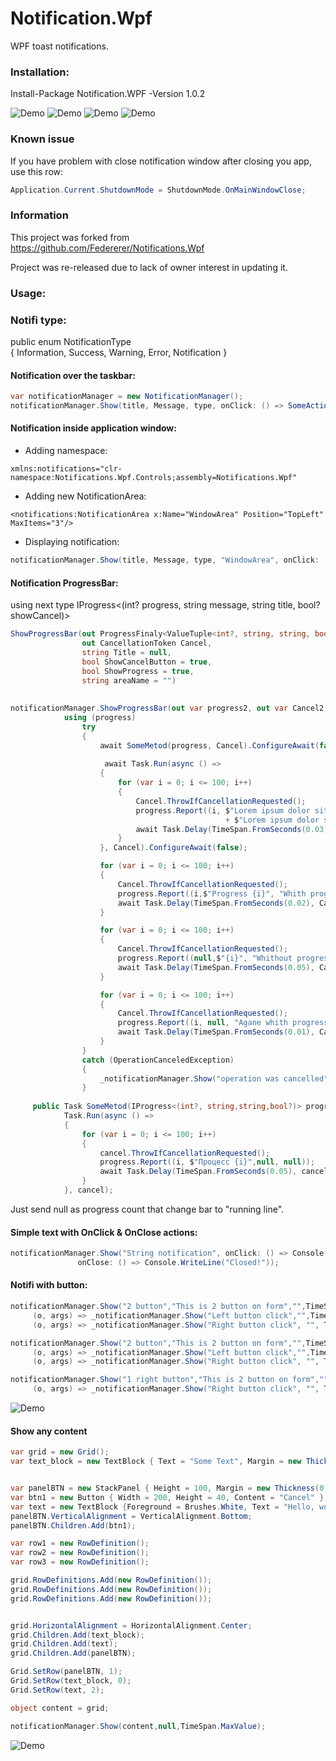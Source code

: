 # Notification.Wpf
WPF toast notifications.

### Installation:
Install-Package Notification.WPF -Version 1.0.2

![Demo](https://github.com/Platonenkov/Notifications.Wpf/blob/master/Files/notification.gif)
![Demo](https://github.com/Platonenkov/Notifications.Wpf/blob/master/Files/progress.gif)
![Demo](https://github.com/Platonenkov/Notifications.Wpf/blob/master/Files/info_button.gif)
![Demo](https://github.com/Platonenkov/Notifications.Wpf/blob/master/Files/content.gif)

### Known issue
If you have problem with close notification window after closing you app, use this row: 
```C#
Application.Current.ShutdownMode = ShutdownMode.OnMainWindowClose;

```
### Information
This project was forked from  https://github.com/Federerer/Notifications.Wpf

Project was re-released due to lack of owner interest in updating it.

### Usage:

### Notifi type:
 public enum NotificationType   
    {
        Information,
        Success,
        Warning,
        Error,
        Notification
    }
    
#### Notification over the taskbar:
```C#
var notificationManager = new NotificationManager();
notificationManager.Show(title, Message, type, onClick: () => SomeAction();

```

#### Notification inside application window:
- Adding namespace:
```XAML
xmlns:notifications="clr-namespace:Notifications.Wpf.Controls;assembly=Notifications.Wpf"
```
- Adding new NotificationArea:
```XAML
<notifications:NotificationArea x:Name="WindowArea" Position="TopLeft" MaxItems="3"/>
```
- Displaying notification:
```C#
notificationManager.Show(title, Message, type, "WindowArea", onClick: () => SomeAction();

```
#### Notification ProgressBar:

using next type IProgress<(int? progress, string message, string title, bool? showCancel)>
    
```C#
ShowProgressBar(out ProgressFinaly<ValueTuple<int?, string, string, bool?>> progress,
                out CancellationToken Cancel,
                string Title = null,
                bool ShowCancelButton = true,
                bool ShowProgress = true,
                string areaName = "")
      
      
notificationManager.ShowProgressBar(out var progress2, out var Cancel2, title, true, false);
            using (progress)
                try
                {
                    await SomeMetod(progress, Cancel).ConfigureAwait(false);
                    
                     await Task.Run(async () =>
                    {
                        for (var i = 0; i <= 100; i++)
                        {
                            Cancel.ThrowIfCancellationRequested();
                            progress.Report((i, $"Lorem ipsum dolor sit amet, consectetur adipiscing elit.\n"
                                                + $"Lorem ipsum dolor sit amet, consectetur adipiscing elit.", null, null));
                            await Task.Delay(TimeSpan.FromSeconds(0.03), Cancel);
                        }
                    }, Cancel).ConfigureAwait(false);

                    for (var i = 0; i <= 100; i++)
                    {
                        Cancel.ThrowIfCancellationRequested();
                        progress.Report((i,$"Progress {i}", "Whith progress", true));
                        await Task.Delay(TimeSpan.FromSeconds(0.02), Cancel).ConfigureAwait(false);
                    }

                    for (var i = 0; i <= 100; i++)
                    {
                        Cancel.ThrowIfCancellationRequested();
                        progress.Report((null,$"{i}", "Whithout progress", null));
                        await Task.Delay(TimeSpan.FromSeconds(0.05), Cancel).ConfigureAwait(false);
                    }

                    for (var i = 0; i <= 100; i++)
                    {
                        Cancel.ThrowIfCancellationRequested();
                        progress.Report((i, null, "Agane whith progress", null));
                        await Task.Delay(TimeSpan.FromSeconds(0.01), Cancel).ConfigureAwait(false);
                    }
                }
                catch (OperationCanceledException)
                {
                    _notificationManager.Show("operation was cancelled", "", TimeSpan.FromSeconds(3));
                }
                
     public Task SomeMetod(IProgress<(int?, string,string,bool?)> progress, CancellationToken cancel) =>
            Task.Run(async () =>
            {
                for (var i = 0; i <= 100; i++)
                {
                    cancel.ThrowIfCancellationRequested();
                    progress.Report((i, $"Процесс {i}",null, null));
                    await Task.Delay(TimeSpan.FromSeconds(0.05), cancel);
                }
            }, cancel);            
```
Just send null as progress count that change bar to "running line".

#### Simple text with OnClick & OnClose actions:
```C#
notificationManager.Show("String notification", onClick: () => Console.WriteLine("Click"),
               onClose: () => Console.WriteLine("Closed!"));
```
#### Notifi with button:
```C#
notificationManager.Show("2 button","This is 2 button on form","",TimeSpan.MaxValue,
     (o, args) => _notificationManager.Show("Left button click","",TimeSpan.FromSeconds(3)),"Left Button",
     (o, args) => _notificationManager.Show("Right button click", "", TimeSpan.FromSeconds(3)), "Right Button"); 

notificationManager.Show("2 button","This is 2 button on form","",TimeSpan.MaxValue,
     (o, args) => _notificationManager.Show("Left button click","",TimeSpan.FromSeconds(3)),null,
     (o, args) => _notificationManager.Show("Right button click", "", TimeSpan.FromSeconds(3)), null);

notificationManager.Show("1 right button","This is 2 button on form","",TimeSpan.MaxValue,
     (o, args) => _notificationManager.Show("Right button click", "", TimeSpan.FromSeconds(3)));
```

![Demo](http://i.imgur.com/G1ZU2ID.gif)

#### Show any content
```C#
var grid = new Grid();
var text_block = new TextBlock { Text = "Some Text", Margin = new Thickness(0, 10, 0, 0), HorizontalAlignment = HorizontalAlignment.Center };


var panelBTN = new StackPanel { Height = 100, Margin = new Thickness(0, 40, 0, 0) };
var btn1 = new Button { Width = 200, Height = 40, Content = "Cancel" };
var text = new TextBlock {Foreground = Brushes.White, Text = "Hello, world", Margin = new Thickness(0, 10, 0, 0), HorizontalAlignment = HorizontalAlignment.Center};
panelBTN.VerticalAlignment = VerticalAlignment.Bottom;
panelBTN.Children.Add(btn1);

var row1 = new RowDefinition();
var row2 = new RowDefinition();
var row3 = new RowDefinition();

grid.RowDefinitions.Add(new RowDefinition());
grid.RowDefinitions.Add(new RowDefinition());
grid.RowDefinitions.Add(new RowDefinition());


grid.HorizontalAlignment = HorizontalAlignment.Center;
grid.Children.Add(text_block);
grid.Children.Add(text);
grid.Children.Add(panelBTN);

Grid.SetRow(panelBTN, 1);
Grid.SetRow(text_block, 0);
Grid.SetRow(text, 2);

object content = grid;

notificationManager.Show(content,null,TimeSpan.MaxValue);
```
![Demo](https://github.com/Platonenkov/Notifications.Wpf/blob/master/Files/content.gif)

